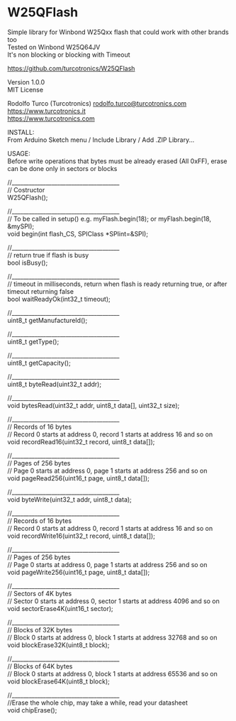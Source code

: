 # W25QFlash
Simple library for Winbond W25Qxx flash that could work with other brands too\
Tested on Winbond W25Q64JV\
It's non blocking or blocking with Timeout

https://github.com/turcotronics/W25QFlash

Version 1.0.0\
MIT License

Rodolfo Turco (Turcotronics) <rodolfo.turco@turcotronics.com>\
https://www.turcotronics.it \
https://www.turcotronics.com

INSTALL:\
From Arduino Sketch menu / Include Library / Add .ZIP Library...

USAGE:\
Before write operations that bytes must be already erased (All 0xFF), erase can be done only in sectors or blocks

//______________________________________\
// Costructor\
W25QFlash();

//______________________________________\
// To be called in setup() e.g. myFlash.begin(18); or myFlash.begin(18, &mySPI);\
void begin(int flash_CS, SPIClass *SPIint=&SPI);

//______________________________________\
// return true if flash is busy\
bool isBusy();

//______________________________________\
// timeout in milliseconds, return when flash is ready returning true, or after timeout returning false\
bool waitReadyOk(int32_t timeout);

//______________________________________\
uint8_t getManufactureId();

//______________________________________\
uint8_t getType();

//______________________________________\
uint8_t getCapacity();

//______________________________________\
uint8_t byteRead(uint32_t addr);

//______________________________________\
void bytesRead(uint32_t addr, uint8_t data[], uint32_t size);

//______________________________________\
// Records of 16 bytes\
// Record 0 starts at address 0, record 1 starts at address 16 and so on\
void recordRead16(uint32_t record, uint8_t data[]);

//______________________________________\
// Pages of 256 bytes\
// Page 0 starts at address 0, page 1 starts at address 256 and so on\
void pageRead256(uint16_t page, uint8_t data[]);

//______________________________________\
void byteWrite(uint32_t addr, uint8_t data);

//______________________________________\
// Records of 16 bytes\
// Record 0 starts at address 0, record 1 starts at address 16 and so on\
void recordWrite16(uint32_t record, uint8_t data[]);

//______________________________________\
// Pages of 256 bytes\
// Page 0 starts at address 0, page 1 starts at address 256 and so on\
void pageWrite256(uint16_t page, uint8_t data[]);

//______________________________________\
// Sectors of 4K bytes\
// Sector 0 starts at address 0, sector 1 starts at address 4096 and so on\
void sectorErase4K(uint16_t sector);

//______________________________________\
// Blocks of 32K bytes\
// Block 0 starts at address 0, block 1 starts at address 32768 and so on\
void blockErase32K(uint8_t block);

//______________________________________\
// Blocks of 64K bytes\
// Block 0 starts at address 0, block 1 starts at address 65536 and so on\
void blockErase64K(uint8_t block);

//______________________________________\
//Erase the whole chip, may take a while, read your datasheet\
void chipErase();
